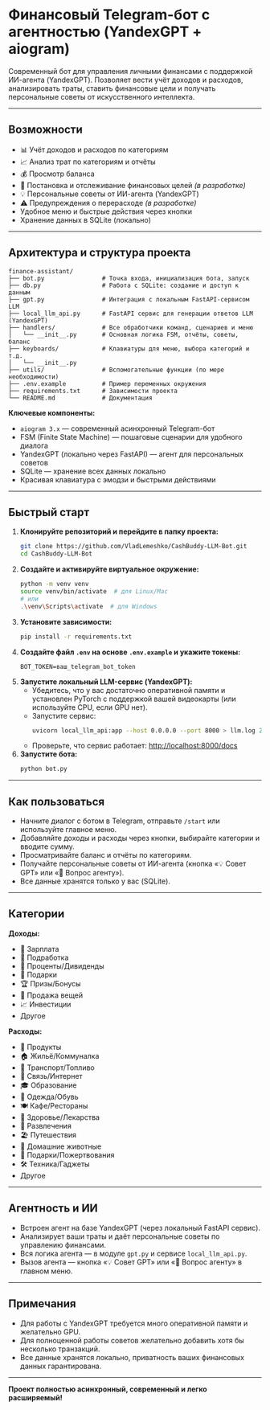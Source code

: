 # Финансовый Telegram-бот с агентностью (YandexGPT + aiogram)

Современный бот для управления личными финансами с поддержкой ИИ-агента (YandexGPT). Позволяет вести учёт доходов и расходов, анализировать траты, ставить финансовые цели и получать персональные советы от искусственного интеллекта.

---

## Возможности

- 📊 Учёт доходов и расходов по категориям
- 📈 Анализ трат по категориям и отчёты
- 💰 Просмотр баланса
- 🎯 Постановка и отслеживание финансовых целей *(в разработке)*
- 💡 Персональные советы от ИИ-агента (YandexGPT)
- ⚠️ Предупреждения о перерасходе *(в разработке)*
- Удобное меню и быстрые действия через кнопки
- Хранение данных в SQLite (локально)

---

## Архитектура и структура проекта

```
finance-assistant/
├── bot.py                # Точка входа, инициализация бота, запуск
├── db.py                 # Работа с SQLite: создание и доступ к данным
├── gpt.py                # Интеграция с локальным FastAPI-сервисом LLM
├── local_llm_api.py      # FastAPI сервис для генерации ответов LLM (YandexGPT)
├── handlers/             # Все обработчики команд, сценариев и меню
│   └── __init__.py       # Основная логика FSM, отчёты, советы, баланс
├── keyboards/            # Клавиатуры для меню, выбора категорий и т.д.
│   └── __init__.py
├── utils/                # Вспомогательные функции (по мере необходимости)
├── .env.example          # Пример переменных окружения
├── requirements.txt      # Зависимости проекта
└── README.md             # Документация
```

**Ключевые компоненты:**
- `aiogram 3.x` — современный асинхронный Telegram-бот
- FSM (Finite State Machine) — пошаговые сценарии для удобного диалога
- YandexGPT (локально через FastAPI) — агент для персональных советов
- SQLite — хранение всех данных локально
- Красивая клавиатура с эмодзи и быстрыми действиями

---

## Быстрый старт

1. **Клонируйте репозиторий и перейдите в папку проекта:**
   ```bash
   git clone https://github.com/VladLemeshko/CashBuddy-LLM-Bot.git
   cd CashBuddy-LLM-Bot
   ```
2. **Создайте и активируйте виртуальное окружение:**
   ```bash
   python -m venv venv
   source venv/bin/activate  # для Linux/Mac
   # или
   .\venv\Scripts\activate  # для Windows
   ```
3. **Установите зависимости:**
   ```bash
   pip install -r requirements.txt
   ```
4. **Создайте файл `.env` на основе `.env.example` и укажите токены:**
   ```
   BOT_TOKEN=ваш_telegram_bot_token
   ```
5. **Запустите локальный LLM-сервис (YandexGPT):**
   - Убедитесь, что у вас достаточно оперативной памяти и установлен PyTorch с поддержкой вашей видеокарты (или используйте CPU, если GPU нет).
   - Запустите сервис:
     ```bash
     uvicorn local_llm_api:app --host 0.0.0.0 --port 8000 > llm.log 2>&1 &
     ```
   - Проверьте, что сервис работает: [http://localhost:8000/docs](http://localhost:8000/docs)
6. **Запустите бота:**
   ```bash
   python bot.py
   ```

---

## Как пользоваться

- Начните диалог с ботом в Telegram, отправьте `/start` или используйте главное меню.
- Добавляйте доходы и расходы через кнопки, выбирайте категории и вводите сумму.
- Просматривайте баланс и отчёты по категориям.
- Получайте персональные советы от ИИ-агента (кнопка «💡 Совет GPT» или «💬 Вопрос агенту»).
- Все данные хранятся только у вас (SQLite).

---

## Категории

**Доходы:**
- 💼 Зарплата
- 💸 Подработка
- 🏦 Проценты/Дивиденды
- 🎁 Подарки
- 🏆 Призы/Бонусы
- 🛒 Продажа вещей
- 📈 Инвестиции
- Другое

**Расходы:**
- 🛒 Продукты
- 🏠 Жильё/Коммуналка
- 🚗 Транспорт/Топливо
- 📱 Связь/Интернет
- 🎓 Образование
- 👔 Одежда/Обувь
- 🍽️ Кафе/Рестораны
- 🏥 Здоровье/Лекарства
- 🎉 Развлечения
- 🏖️ Путешествия
- 🐾 Домашние животные
- 🎁 Подарки/Пожертвования
- 🛠️ Техника/Гаджеты
- Другое

---

## Агентность и ИИ

- Встроен агент на базе YandexGPT (через локальный FastAPI сервис).
- Анализирует ваши траты и даёт персональные советы по управлению финансами.
- Вся логика агента — в модуле `gpt.py` и сервисе `local_llm_api.py`.
- Вызов агента — кнопка «💡 Совет GPT» или «💬 Вопрос агенту» в главном меню.

---

## Примечания
- Для работы с YandexGPT требуется много оперативной памяти и желательно GPU.
- Для полноценной работы советов желательно добавить хотя бы несколько транзакций.
- Все данные хранятся локально, приватность ваших финансовых данных гарантирована.

---

**Проект полностью асинхронный, современный и легко расширяемый!** 